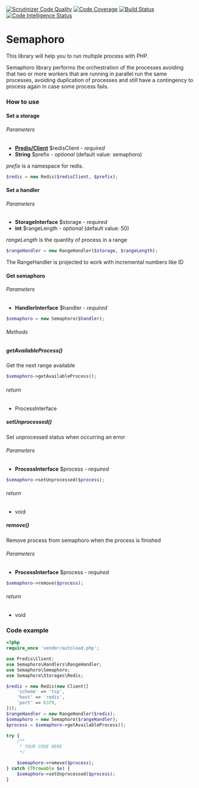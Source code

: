 [![Scrutinizer Code Quality](https://scrutinizer-ci.com/g/robsonalvesbh/Semaphoro/badges/quality-score.png?b=master)](https://scrutinizer-ci.com/g/robsonalvesbh/Semaphoro/?branch=master)
[![Code Coverage](https://scrutinizer-ci.com/g/robsonalvesbh/Semaphoro/badges/coverage.png?b=master)](https://scrutinizer-ci.com/g/robsonalvesbh/Semaphoro/?branch=master)
[![Build Status](https://scrutinizer-ci.com/g/robsonalvesbh/Semaphoro/badges/build.png?b=master)](https://scrutinizer-ci.com/g/robsonalvesbh/Semaphoro/build-status/master)
[![Code Intelligence Status](https://scrutinizer-ci.com/g/robsonalvesbh/Semaphoro/badges/code-intelligence.svg?b=master)](https://scrutinizer-ci.com/code-intelligence)

# Semaphoro
This library will help you to run multiple process with PHP.

Semaphoro library performs the orchestration of the processes avoiding that two or more workers that are running in parallel run the same processes, 
avoiding duplication of processes and still have a contingency to process again in case some process fails.

### How to use

#### Set a storage

###### Parameters

* **[Predis/Client](https://packagist.org/packages/predis/predis)** $redisClient - _required_
* **String** $prefix - _optional_ (default value: semaphoro)

_prefix_ is a namespace for redis.

```php
$redis = new Redis($redisClient, $prefix);
```

#### Set a handler

###### Parameters
* **StorageInterface** $storage - _required_
* **int** $rangeLength - _optional_ (default value: 50)
 
_rangeLength_ is the quantity of process in a range


```php
$rangeHandler = new RangeHandler($storage, $rangeLength);
```

The RangeHandler is projected to work with incremental numbers like ID 

#### Get semaphoro

###### Parameters
* **HandlerInterface** $handler - _required_

```php
$semaphoro = new Semaphoro($handler);
```

###### Methods

##### getAvailableProcess()

Get the next range available

```php
$semaphoro->getAvailableProcess();
```
###### return
* ProcessInterface 

##### setUnprocessed()

Set unprocessed status when occurring an error  

###### Parameters
* **ProcessInterface** $process - _required_

```php
$semaphoro->setUnprocessed($process);
```
###### return
* void
 
##### remove()
Remove process from semaphoro when the process is finished  

###### Parameters
* **ProcessInterface** $process - _required_

```php
$semaphoro->remove($process);
```
###### return
* void


### Code example
```php
<?php
require_once 'vendor/autoload.php';

use Predis\Client;
use Semaphoro\Handlers\RangeHandler;
use Semaphoro\Semaphoro;
use Semaphoro\Storages\Redis;

$redis = new Redis(new Client([
    'scheme' => 'tcp',
    'host' => 'redis',
    'port' => 6379,
]));
$rangeHandler = new RangeHandler($redis);
$semaphoro = new Semaphoro($rangeHandler);
$process = $semaphoro->getAvailableProcess();

try {
    /**
     * YOUR CODE HERE
     */

    $semaphoro->remove($process);
} catch (Throwable $e) {
    $semaphoro->setUnprocessed($process);
}
```